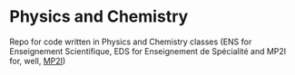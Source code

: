 # Physics and Chemistry
 Repo for code written in Physics and Chemistry classes (ENS for Enseignement Scientifique, EDS for Enseignement de Spécialité and MP2I for, well, [MP2I](https://fr.wikipedia.org/wiki/MP2I))
